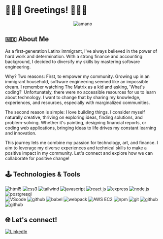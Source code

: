 # 👾👾👾 Greetings! 👾👾👾

<p align="center">
  <img alt="amano" src="https://github.com/j-alejandro-araujo/j-alejandro-araujo/assets/91649194/935ff95c-ec83-4204-9dab-e5be4ead9b9f">
</p>

## 🇲🇽 About Me
As a first-generation Latinx immigrant, I've always believed in the power of hard work and determination. With a strong finance and accounting background, I decided to diversify my skills by mastering software engineering.

Why? Two reasons: First, to empower my community. Growing up in an immigrant household, software engineering seemed like an impossible dream. I remember watching The Matrix as a kid and asking, 'What's coding?' Unfortunately, there were no accessible resources for us to learn about technology. I want to change that by sharing my knowledge, experiences, and resources, especially with marginalized communities.

The second reason is simple: I love building things. I consider myself naturally creative, thriving on exploring ideas, finding solutions, and problem-solving. Whether it's painting, designing financial reports, or coding web applications, bringing ideas to life drives my constant learning and innovation.

This journey lets me combine my passion for technology, art, and finance. I aim to leverage my diverse experiences and technical skills to make a positive impact in my community. Let's connect and explore how we can collaborate for positive change!

## 🕹 Technologies & Tools 

<div class="tech" align=left>
  <img src="https://img.shields.io/badge/-HTML5-red?logo=html5&logoColor=white" alt="html5"/>
  <img src="https://img.shields.io/badge/-CSS3-blue?logo=css3&logoColor=white" alt="css3"/>
  <img src="https://img.shields.io/badge/-Tailwind-6440CE?logo=tailwindcss&logoColor=white" alt="tailwind"/>
  <img src="https://img.shields.io/badge/-JavaScript-444?logo=javascript&logoColor=yellow" alt="javascript"/>
  <img src="https://img.shields.io/badge/-React-3c4156?logo=react&logoColor=61DAFB" alt="react js"/>
  <img src="https://img.shields.io/badge/-EXPRESS-000?logo=express&logoColor=white" alt="express"/>
  <img src="https://img.shields.io/badge/-NODEJS-339933?logo=node.js&logoColor=white" alt="node.js"/>
  <img src="https://img.shields.io/badge/-PostgreSQL-396EA3?logo=postgresql&logoColor=white" alt="postgresql"/>
  
  <br>
  
  <img src="https://img.shields.io/badge/-VSCode-007ACC?logo=visualstudiocode&logoColor=white" alt="VScode"/>
  <img src="https://img.shields.io/badge/-Figma-000?logo=figma&logoColor=white" alt="github"/>
  <img src="https://img.shields.io/badge/-Babel-444?logo=babel&logoColor=yellow" alt="babel"/>
  <img src="https://img.shields.io/badge/-Webpack-2B3A42?logo=webpack&logoColor=8DD6F9" alt="webpack"/>
  <img src="https://img.shields.io/badge/-AWS EC2-000?logo=amazonaws&logoColor=DD8A2D" alt="AWS EC2"/>
  <img src="https://img.shields.io/badge/-npm-BC432B?logo=npm&logoColor=white" alt="npm"/>
  <img src="https://img.shields.io/badge/-Git-F05032?logo=git&logoColor=white" alt="git"/>
  <img src="https://img.shields.io/badge/-GitHub-000?logo=github&logoColor=white" alt="github"/>
  <img src="https://img.shields.io/badge/-Docker-blue?logo=docker&logoColor=white" alt="github"/>
</div>

## 🌐 Let's connect!
<a href="https://www.linkedin.com/in/jesus-alejandro-araujo/">![LinkedIn](https://img.shields.io/badge/linkedin-%230077B5.svg?style=for-the-badge&logo=linkedin&logoColor=white) </a>
